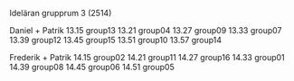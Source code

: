 Ideläran grupprum 3 (2514)

Daniel + Patrik
13.15 group13
13.21 group04
13.27 group09
13.33 group07
13.39 group12
13.45 group15
13.51 group10
13.57 group14

Frederik + Patrik
14.15 group02
14.21 group11
14.27 group16
14.33 group01
14.39 group08
14.45 group06
14.51 group05
